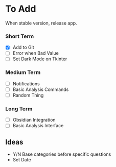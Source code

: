 # To Add
When stable version, release app.

### Short Term
- [x] Add to Git
- [ ] Error when Bad Value
- [ ] Set Dark Mode on Tkinter
### Medium Term
- [ ] Notifications
- [ ] Basic Analysis Commands
- [ ] Random Thing
### Long Term
- [ ] Obsidian Integration
- [ ] Basic Analysis Interface

## Ideas
- Y/N Base categories before specific questions
- Set Date